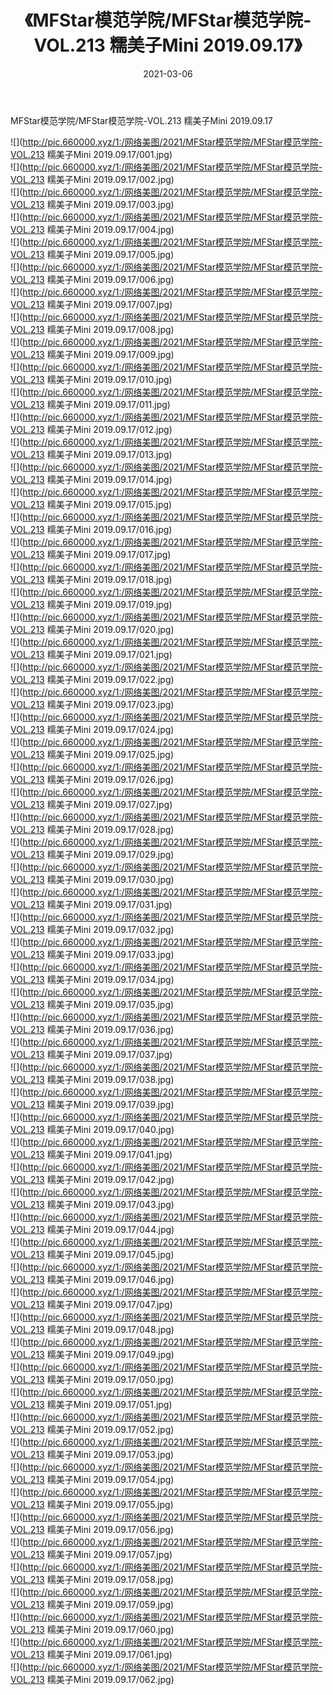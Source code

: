 ﻿---
layout: post
title:  《MFStar模范学院/MFStar模范学院-VOL.213 糯美子Mini 2019.09.17》
date:   2021-03-06
img: http://pic.660000.xyz/1:/网络美图/2021/MFStar模范学院/MFStar模范学院-VOL.213 糯美子Mini 2019.09.17/000.jpg
categories: [美女, 清纯, 唯美]
---

MFStar模范学院/MFStar模范学院-VOL.213 糯美子Mini 2019.09.17

 ![](http://pic.660000.xyz/1:/网络美图/2021/MFStar模范学院/MFStar模范学院-VOL.213 糯美子Mini 2019.09.17/001.jpg) <br>![](http://pic.660000.xyz/1:/网络美图/2021/MFStar模范学院/MFStar模范学院-VOL.213 糯美子Mini 2019.09.17/002.jpg) <br>![](http://pic.660000.xyz/1:/网络美图/2021/MFStar模范学院/MFStar模范学院-VOL.213 糯美子Mini 2019.09.17/003.jpg) <br>![](http://pic.660000.xyz/1:/网络美图/2021/MFStar模范学院/MFStar模范学院-VOL.213 糯美子Mini 2019.09.17/004.jpg) <br>![](http://pic.660000.xyz/1:/网络美图/2021/MFStar模范学院/MFStar模范学院-VOL.213 糯美子Mini 2019.09.17/005.jpg) <br>![](http://pic.660000.xyz/1:/网络美图/2021/MFStar模范学院/MFStar模范学院-VOL.213 糯美子Mini 2019.09.17/006.jpg) <br>![](http://pic.660000.xyz/1:/网络美图/2021/MFStar模范学院/MFStar模范学院-VOL.213 糯美子Mini 2019.09.17/007.jpg) <br>![](http://pic.660000.xyz/1:/网络美图/2021/MFStar模范学院/MFStar模范学院-VOL.213 糯美子Mini 2019.09.17/008.jpg) <br>![](http://pic.660000.xyz/1:/网络美图/2021/MFStar模范学院/MFStar模范学院-VOL.213 糯美子Mini 2019.09.17/009.jpg) <br>![](http://pic.660000.xyz/1:/网络美图/2021/MFStar模范学院/MFStar模范学院-VOL.213 糯美子Mini 2019.09.17/010.jpg) <br>![](http://pic.660000.xyz/1:/网络美图/2021/MFStar模范学院/MFStar模范学院-VOL.213 糯美子Mini 2019.09.17/011.jpg) <br>![](http://pic.660000.xyz/1:/网络美图/2021/MFStar模范学院/MFStar模范学院-VOL.213 糯美子Mini 2019.09.17/012.jpg) <br>![](http://pic.660000.xyz/1:/网络美图/2021/MFStar模范学院/MFStar模范学院-VOL.213 糯美子Mini 2019.09.17/013.jpg) <br>![](http://pic.660000.xyz/1:/网络美图/2021/MFStar模范学院/MFStar模范学院-VOL.213 糯美子Mini 2019.09.17/014.jpg) <br>![](http://pic.660000.xyz/1:/网络美图/2021/MFStar模范学院/MFStar模范学院-VOL.213 糯美子Mini 2019.09.17/015.jpg) <br>![](http://pic.660000.xyz/1:/网络美图/2021/MFStar模范学院/MFStar模范学院-VOL.213 糯美子Mini 2019.09.17/016.jpg) <br>![](http://pic.660000.xyz/1:/网络美图/2021/MFStar模范学院/MFStar模范学院-VOL.213 糯美子Mini 2019.09.17/017.jpg) <br>![](http://pic.660000.xyz/1:/网络美图/2021/MFStar模范学院/MFStar模范学院-VOL.213 糯美子Mini 2019.09.17/018.jpg) <br>![](http://pic.660000.xyz/1:/网络美图/2021/MFStar模范学院/MFStar模范学院-VOL.213 糯美子Mini 2019.09.17/019.jpg) <br>![](http://pic.660000.xyz/1:/网络美图/2021/MFStar模范学院/MFStar模范学院-VOL.213 糯美子Mini 2019.09.17/020.jpg) <br>![](http://pic.660000.xyz/1:/网络美图/2021/MFStar模范学院/MFStar模范学院-VOL.213 糯美子Mini 2019.09.17/021.jpg) <br>![](http://pic.660000.xyz/1:/网络美图/2021/MFStar模范学院/MFStar模范学院-VOL.213 糯美子Mini 2019.09.17/022.jpg) <br>![](http://pic.660000.xyz/1:/网络美图/2021/MFStar模范学院/MFStar模范学院-VOL.213 糯美子Mini 2019.09.17/023.jpg) <br>![](http://pic.660000.xyz/1:/网络美图/2021/MFStar模范学院/MFStar模范学院-VOL.213 糯美子Mini 2019.09.17/024.jpg) <br>![](http://pic.660000.xyz/1:/网络美图/2021/MFStar模范学院/MFStar模范学院-VOL.213 糯美子Mini 2019.09.17/025.jpg) <br>![](http://pic.660000.xyz/1:/网络美图/2021/MFStar模范学院/MFStar模范学院-VOL.213 糯美子Mini 2019.09.17/026.jpg) <br>![](http://pic.660000.xyz/1:/网络美图/2021/MFStar模范学院/MFStar模范学院-VOL.213 糯美子Mini 2019.09.17/027.jpg) <br>![](http://pic.660000.xyz/1:/网络美图/2021/MFStar模范学院/MFStar模范学院-VOL.213 糯美子Mini 2019.09.17/028.jpg) <br>![](http://pic.660000.xyz/1:/网络美图/2021/MFStar模范学院/MFStar模范学院-VOL.213 糯美子Mini 2019.09.17/029.jpg) <br>![](http://pic.660000.xyz/1:/网络美图/2021/MFStar模范学院/MFStar模范学院-VOL.213 糯美子Mini 2019.09.17/030.jpg) <br>![](http://pic.660000.xyz/1:/网络美图/2021/MFStar模范学院/MFStar模范学院-VOL.213 糯美子Mini 2019.09.17/031.jpg) <br>![](http://pic.660000.xyz/1:/网络美图/2021/MFStar模范学院/MFStar模范学院-VOL.213 糯美子Mini 2019.09.17/032.jpg) <br>![](http://pic.660000.xyz/1:/网络美图/2021/MFStar模范学院/MFStar模范学院-VOL.213 糯美子Mini 2019.09.17/033.jpg) <br>![](http://pic.660000.xyz/1:/网络美图/2021/MFStar模范学院/MFStar模范学院-VOL.213 糯美子Mini 2019.09.17/034.jpg) <br>![](http://pic.660000.xyz/1:/网络美图/2021/MFStar模范学院/MFStar模范学院-VOL.213 糯美子Mini 2019.09.17/035.jpg) <br>![](http://pic.660000.xyz/1:/网络美图/2021/MFStar模范学院/MFStar模范学院-VOL.213 糯美子Mini 2019.09.17/036.jpg) <br>![](http://pic.660000.xyz/1:/网络美图/2021/MFStar模范学院/MFStar模范学院-VOL.213 糯美子Mini 2019.09.17/037.jpg) <br>![](http://pic.660000.xyz/1:/网络美图/2021/MFStar模范学院/MFStar模范学院-VOL.213 糯美子Mini 2019.09.17/038.jpg) <br>![](http://pic.660000.xyz/1:/网络美图/2021/MFStar模范学院/MFStar模范学院-VOL.213 糯美子Mini 2019.09.17/039.jpg) <br>![](http://pic.660000.xyz/1:/网络美图/2021/MFStar模范学院/MFStar模范学院-VOL.213 糯美子Mini 2019.09.17/040.jpg) <br>![](http://pic.660000.xyz/1:/网络美图/2021/MFStar模范学院/MFStar模范学院-VOL.213 糯美子Mini 2019.09.17/041.jpg) <br>![](http://pic.660000.xyz/1:/网络美图/2021/MFStar模范学院/MFStar模范学院-VOL.213 糯美子Mini 2019.09.17/042.jpg) <br>![](http://pic.660000.xyz/1:/网络美图/2021/MFStar模范学院/MFStar模范学院-VOL.213 糯美子Mini 2019.09.17/043.jpg) <br>![](http://pic.660000.xyz/1:/网络美图/2021/MFStar模范学院/MFStar模范学院-VOL.213 糯美子Mini 2019.09.17/044.jpg) <br>![](http://pic.660000.xyz/1:/网络美图/2021/MFStar模范学院/MFStar模范学院-VOL.213 糯美子Mini 2019.09.17/045.jpg) <br>![](http://pic.660000.xyz/1:/网络美图/2021/MFStar模范学院/MFStar模范学院-VOL.213 糯美子Mini 2019.09.17/046.jpg) <br>![](http://pic.660000.xyz/1:/网络美图/2021/MFStar模范学院/MFStar模范学院-VOL.213 糯美子Mini 2019.09.17/047.jpg) <br>![](http://pic.660000.xyz/1:/网络美图/2021/MFStar模范学院/MFStar模范学院-VOL.213 糯美子Mini 2019.09.17/048.jpg) <br>![](http://pic.660000.xyz/1:/网络美图/2021/MFStar模范学院/MFStar模范学院-VOL.213 糯美子Mini 2019.09.17/049.jpg) <br>![](http://pic.660000.xyz/1:/网络美图/2021/MFStar模范学院/MFStar模范学院-VOL.213 糯美子Mini 2019.09.17/050.jpg) <br>![](http://pic.660000.xyz/1:/网络美图/2021/MFStar模范学院/MFStar模范学院-VOL.213 糯美子Mini 2019.09.17/051.jpg) <br>![](http://pic.660000.xyz/1:/网络美图/2021/MFStar模范学院/MFStar模范学院-VOL.213 糯美子Mini 2019.09.17/052.jpg) <br>![](http://pic.660000.xyz/1:/网络美图/2021/MFStar模范学院/MFStar模范学院-VOL.213 糯美子Mini 2019.09.17/053.jpg) <br>![](http://pic.660000.xyz/1:/网络美图/2021/MFStar模范学院/MFStar模范学院-VOL.213 糯美子Mini 2019.09.17/054.jpg) <br>![](http://pic.660000.xyz/1:/网络美图/2021/MFStar模范学院/MFStar模范学院-VOL.213 糯美子Mini 2019.09.17/055.jpg) <br>![](http://pic.660000.xyz/1:/网络美图/2021/MFStar模范学院/MFStar模范学院-VOL.213 糯美子Mini 2019.09.17/056.jpg) <br>![](http://pic.660000.xyz/1:/网络美图/2021/MFStar模范学院/MFStar模范学院-VOL.213 糯美子Mini 2019.09.17/057.jpg) <br>![](http://pic.660000.xyz/1:/网络美图/2021/MFStar模范学院/MFStar模范学院-VOL.213 糯美子Mini 2019.09.17/058.jpg) <br>![](http://pic.660000.xyz/1:/网络美图/2021/MFStar模范学院/MFStar模范学院-VOL.213 糯美子Mini 2019.09.17/059.jpg) <br>![](http://pic.660000.xyz/1:/网络美图/2021/MFStar模范学院/MFStar模范学院-VOL.213 糯美子Mini 2019.09.17/060.jpg) <br>![](http://pic.660000.xyz/1:/网络美图/2021/MFStar模范学院/MFStar模范学院-VOL.213 糯美子Mini 2019.09.17/061.jpg) <br>![](http://pic.660000.xyz/1:/网络美图/2021/MFStar模范学院/MFStar模范学院-VOL.213 糯美子Mini 2019.09.17/062.jpg) <br>